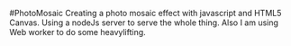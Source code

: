 #PhotoMosaic
Creating a photo mosaic effect with javascript and HTML5 Canvas.
Using a nodeJs server to serve the whole thing.
Also I am using Web worker to do some heavylifting.
